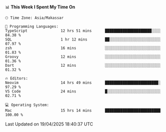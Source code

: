 <!--START_SECTION:waka-->
📊 **This Week I Spent My Time On** 

```text
🕑︎ Time Zone: Asia/Makassar

💬 Programming Languages: 
TypeScript               12 hrs 51 mins      █████████████████████░░░░   84.38 % 
SQL                      1 hr 12 mins        ██░░░░░░░░░░░░░░░░░░░░░░░   07.97 % 
zsh                      16 mins             ░░░░░░░░░░░░░░░░░░░░░░░░░   01.83 % 
Groovy                   12 mins             ░░░░░░░░░░░░░░░░░░░░░░░░░   01.36 % 
Dart                     12 mins             ░░░░░░░░░░░░░░░░░░░░░░░░░   01.32 % 

🔥 Editors: 
Neovim                   14 hrs 49 mins      ████████████████████████░   97.29 % 
VS Code                  24 mins             █░░░░░░░░░░░░░░░░░░░░░░░░   02.71 % 

💻 Operating System: 
Mac                      15 hrs 14 mins      █████████████████████████   100.00 % 
```


 Last Updated on 19/04/2025 18:40:37 UTC
<!--END_SECTION:waka-->
